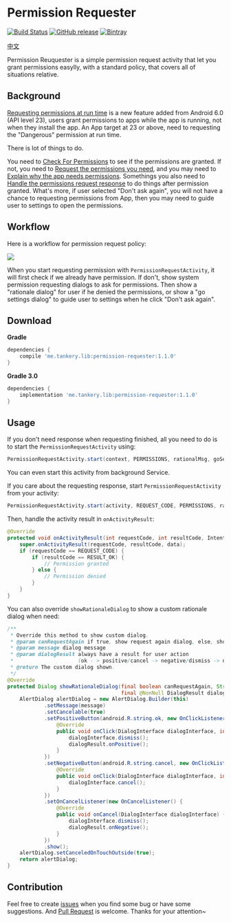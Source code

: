 # Permission Requester

[![Build Status](https://travis-ci.org/tankery/permission-requester.svg?branch=master)](https://travis-ci.org/tankery/permission-requester)
[![GitHub release](https://img.shields.io/github/release/tankery/permission-requester.svg)](https://github.com/tankery/permission-requester)
[![Bintray](https://img.shields.io/bintray/v/tankery/maven/PermissionRequester.svg?maxAge=2592000)](https://bintray.com/tankery/maven/PermissionRequester)

[中文](README.zh.md)

Permission Reuquester is a simple permission request activity that let you grant permissions easylly, with a standard policy, that covers all of situations relative.

## Background

[Requesting permissions at run time](https://developer.android.com/training/permissions/requesting.html) is a new feature added from Android 6.0 (API level 23), users grant permissions to apps while the app is running, not when they install the app. An App target at 23 or above, need to requesting the "Dangerous" permission at run time.

There is lot of things to do.

You need to [Check For Permissions](https://developer.android.com/training/permissions/requesting.html#perm-check) to see if the permissions are granted. If not, you need to [Request the permissions you need](https://developer.android.com/training/permissions/requesting.html#make-the-request), and you may need to [Explain why the app needs permissions](https://developer.android.com/training/permissions/requesting.html#explain). Somethings you also need to [Handle the permissions request response](https://developer.android.com/training/permissions/requesting.html#handle-response) to do things after permission granted. What's more, if user selected "Don't ask again", you will not have a chance to requesting permissions from App, then you may need to guide user to settings to open the permissions.

## Workflow

Here is a workflow for permission request policy:

![](art/permission-request-policy.png)

When you start requesting permission with `PermissionRequestActivity`, it will first check if we already have permission. If don't, show system permission requesting dialogs to ask for permissions. Then show a "rationale dialog" for user if he denied the permissions, or show a "go settings dialog" to guide user to settings when he click "Don't ask again".

## Download

**Gradle**

``` gradle
dependencies {
    compile 'me.tankery.lib:permission-requester:1.1.0'
}
```

**Gradle 3.0**

``` gradle
dependencies {
    implementation 'me.tankery.lib:permission-requester:1.1.0'
}
```

## Usage

If you don't need response when requesting finished, all you need to do is to start the `PermissionRequestActivity` using:

``` java
PermissionRequestActivity.start(context, PERMISSIONS, rationalMsg, goSettingsMsg);
```

You can even start this activity from background Service.

If you care about the requesting response, start `PermissionRequestActivity` from your activity:

``` java
PermissionRequestActivity.start(activity, REQUEST_CODE, PERMISSIONS, rationalMsg, goSettingsMsg);
```

Then, handle the activity result in `onActivityResult`:

``` java
@Override
protected void onActivityResult(int requestCode, int resultCode, Intent data) {
    super.onActivityResult(requestCode, resultCode, data);
    if (requestCode == REQUEST_CODE) {
        if (resultCode == RESULT_OK) {
            // Permission granted
        } else {
            // Permission denied
        }
    }
}
```

You can also override `showRationaleDialog` to show a custom rationale dialog when need:

``` java
/**
 * Override this method to show custom dialog.
 * @param canRequestAgain if true, show request again dialog, else, show go settings dialog
 * @param message dialog message
 * @param dialogResult always have a result for user action
 *                     (ok - > positive/cancel -> negative/dismiss -> negative)
 * @return The custom dialog shown.
 */
@Override
protected Dialog showRationaleDialog(final boolean canRequestAgain, String message,
                                     final @NonNull DialogResult dialogResult) {
    AlertDialog alertDialog = new AlertDialog.Builder(this)
            .setMessage(message)
            .setCancelable(true)
            .setPositiveButton(android.R.string.ok, new OnClickListener() {
                @Override
                public void onClick(DialogInterface dialogInterface, int i) {
                    dialogInterface.dismiss();
                    dialogResult.onPositive();
                }
            })
            .setNegativeButton(android.R.string.cancel, new OnClickListener() {
                @Override
                public void onClick(DialogInterface dialogInterface, int i) {
                    dialogInterface.cancel();
                }
            })
            .setOnCancelListener(new OnCancelListener() {
                @Override
                public void onCancel(DialogInterface dialogInterface) {
                    dialogInterface.dismiss();
                    dialogResult.onNegative();
                }
            })
            .show();
    alertDialog.setCanceledOnTouchOutside(true);
    return alertDialog;
}
```

## Contribution

Feel free to create [issues](https://github.com/tankery/permission-requester/issues) when you find some bug or have some suggestions. And [Pull Request](https://github.com/tankery/permission-requester/pulls) is welcome. Thanks for your attention~


